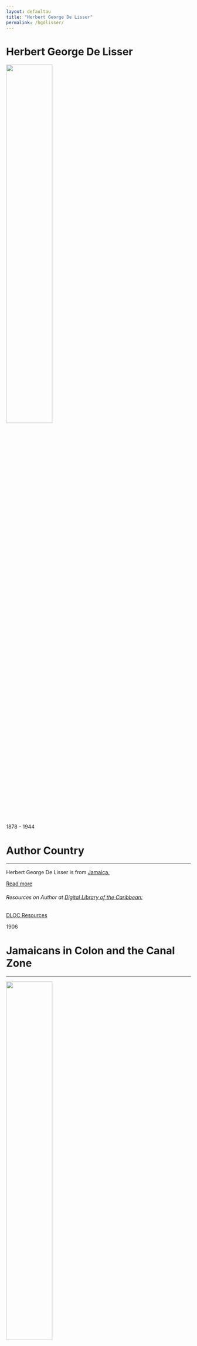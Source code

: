```yaml
---
layout: defaultau
title: "Herbert George De Lisser"
permalink: /hgdlisser/
---
```

<!-- partial:index.partial.html -->
<div class="content">
     <h1>Herbert George De Lisser</h1>
    <div class="quote">
        <div><img src="https://cdn1.booknode.com/author_picture/955/herbert-g-de-lisser-954850-250-400.jpg" height="50%" width = "50%" class="logo"></div>
    </div>
    <div class="timeline">
        <div style="padding-bottom:100px;"></div>
        <div class="block">
             <div class="date right"><p class="right"> 1878 - 1944 </p></div>
            <div class="dot"></div>
            <div class="left first">
            <div class="author_country">
                <h1>Author Country</h1><hr>
          <div class="aclocation">  <p>Herbert George De Lisser is from <a href="{{ site.baseurl }}/4">Jamaica.</a></p></div>
              <div class="acreadmore">  <a href="https://en.wikipedia.org/wiki/H._G._de_Lisser" target="_blank">Read more</a></div>
              <div class="aclocation">  <h6>Resources on Author at <a href="https://dloc.com" target="_blank">Digital Library of the Caribbean:</a></h6></div>
              <div class="dlocresources"><a href="{{ site.baseurl }}/hgdlisser_dloc" target="_blank">DLOC Resources</a></div>
            </div>
            </div>
            </div>
        <div class="block">
            <div class="date left"><p class="left">1906</p></div>
            <div class="dot"></div>
            <div class="right">
                <h1>Jamaicans in Colon and the Canal Zone</h1><hr>
                <p><img src="" height="50%" width = "50%"></p>
                <p>
                Language: English<br/>
                Publisher: The Gleaner Company Ltd.<br/>
                Pub_location: Kingston, Jamaica<br/>
                Genre: Short Story<br/>
                Length: 27<br/>                   </p>
            </div>
        </div>
       <div class="block">
            <div class="date right"><p class="right">1910</p></div>
            <div class="dot"></div>
            <div class="left">
                <h1>In Jamaica and Cuba</h1><hr>
                <p><img src="https://ufdcimages.uflib.ufl.edu/UF/00/08/09/39/00001/00001thm.jpg" height="50%" width = "50%"></p>
                <p>
                Language: English<br/>
                Publisher: The Gleaner Company Ltd.<br/>
                Pub_location: Kingston, Jamaica<br/>
                Genre: Fiction (Novel)<br/>
                Length: 164<br/>                   </p>
            </div>
        </div>
       <div class="block">
            <div class="date left"><p class="left">1913</p></div>
            <div class="dot"></div>
            <div class="right">
                <h1>Jane's Career: A Story of Jamaica</h1><hr>
                <p><img src="https://pressbooks.library.torontomu.ca/janeastoryofjamaica/wp-content/uploads/sites/297/2021/11/A-Story-of-Jamaica-Cover-350x525.png" height="50%" width = "50%"></p>
                <p>
                Language: English<br/>
                Publisher: The Gleaner Company Ltd.<br/>
                Pub_location: Kingston, Jamaica<br/>
                Genre: Fiction (Novel)<br/>
                Length: 207<br/>                   </p>
            </div>
        </div>
       <div class="block">
            <div class="date right"><p class="right">1913</p></div>
            <div class="dot"></div>
            <div class="left">
                <h1>Twentieth Century Jamaica</h1><hr>
                <p><img src="https://pictures.abebooks.com/inventory/md/md30266142386.jpg" height="50%" width = "50%"></p>
                <p>
                Language: English<br/>
                Publisher: Jamaica Times<br/>
                Pub_location: Kingston, Jamaica<br/>
                Genre: Nonfiction book<br/>
                Length: 208<br/>                   </p>
            </div>
        </div><div class="block">
            <div class="date left"><p class="left">1917</p></div>
            <div class="dot"></div>
            <div class="right">
                <h1>Triumphant Squalitone a Tropical Extravaganza</h1><hr>
                <p><img src="" height="50%" width = "50%"></p>
                <p>
                Language: English<br/>
                Publisher: The Gleaner Company Ltd.<br/>
                Pub_location: Kingston, Jamaica<br/>
                Genre: Short Story<br/>
                Length: 137<br/>                   </p>
            </div>
        </div>
<div class="block">
            <div class="date right"><p class="right">1917</p></div>
            <div class="dot"></div>
            <div class="left">
                <h1>Jamaica and the Great War</h1><hr>
                <p><img src="https://m.media-amazon.com/images/I/31HzbG8zSNL._SX373_BO1,204,203,200_.jpg" height="50%" width = "50%"></p>
                <p>
                Language: English<br/>
                Publisher: The Gleaner Company Ltd.<br/>
                Pub_location: Kingston, Jamaica<br/>
                Genre: Nonfiction Book<br/>
                Length: 135<br/>                   </p>
            </div>
        </div>
<div class="block">
            <div class="date left"><p class="left">1919</p></div>
            <div class="dot"></div>
            <div class="right">
                <h1>Revenge: A Tale of Old Jamaica</h1><hr>
                <p><img src="https://m.media-amazon.com/images/I/51O5LpqcAfS._SX311_BO1,204,203,200_.jpg" height="50%" width = "50%"></p>
                <p>
                Language: English<br/>
                Publisher: The Gleaner Company Ltd.<br/>
                Pub_location: Kingston, Jamaica<br/>
                Genre: Fiction (Novel)<br/>
                Length: 103<br/>                   </p>
            </div>
        </div>
<div class="block">
            <div class="date right"><p class="right">1920</p></div>
            <div class="dot"></div>
            <div class="left">
                <h1>A Last Word</h1><hr>
                <p><img src="" height="50%" width = "50%"></p>
                <p>
                Language: English<br/>
                Publisher: Planters' Punch<br/>
                Pub_location: Kingston, Jamaica<br/>
                Genre: Short Story<br/>
                Length: 1<br/>                   </p>
            </div>
        </div>       
<div class="block">
            <div class="date left"><p class="left">1920</p></div>
            <div class="dot"></div>
            <div class="right">
                <h1>Planters' Punch: A Publication of Humour</h1><hr>
                <p><img src="https://ufdcimages.uflib.ufl.edu/AA/00/00/46/45/00016/front_page_ithm.jpg" height="50%" width = "50%"></p>
                <p>
                Language: English<br/>
                Publisher: Planters' Punch<br/>
                Pub_location: Kingston, Jamaica<br/>
                Genre: Short Story<br/>
                Length: <br/>                   </p>
            </div>
        </div>
<div class="block">
            <div class="date right"><p class="right">1921</p></div>
            <div class="dot"></div>
            <div class="left">
                <h1>The Rivals: a Humorous Story of Intrigue</h1><hr>
                <p><img src="" height="50%" width = "50%"></p>
                <p>
                Language: English<br/>
                Publisher: Planters' Punch<br/>
                Pub_location: Kingston, Jamaica<br/>
                Genre: Short Story<br/>
                Length: <br/>                   </p>
            </div>
        </div>       
<div class="block">
            <div class="date left"><p class="left">1922</p></div>
            <div class="dot"></div>
            <div class="right">
                <h1>The Devil's Mountain</h1><hr>
                <p><img src="https://images-na.ssl-images-amazon.com/images/S/compressed.photo.goodreads.com/books/1680096882i/112973564.jpg" height="50%" width = "50%"></p>
                <p>
                Language: English<br/>
                Publisher: Planters' Punch<br/>
                Pub_location: Kingston, Jamaica<br/>
                Genre: Autobiography/ Memoir<br/>
                Length: 224<br/>                   </p>
            </div>
        </div>
<div class="block">
            <div class="date right"><p class="right">1923</p></div>
            <div class="dot"></div>
            <div class="left">
                <h1>In the Land of Bananas, Coffee and Volcanoes</h1><hr>
                <p><img src="" height="50%" width = "50%"></p>
                <p>
                Language: English<br/>
                Publisher: Planters' Punch<br/>
                Pub_location: Kingston, Jamaica<br/>
                Genre: Short Story<br/>
                Length: <br/>                   </p>
            </div>
        </div>       
<div class="block">
            <div class="date left"><p class="left">1924</p></div>
            <div class="dot"></div>
            <div class="right">
                <h1>The Adventures Abroad of Mr. Jenkins</h1><hr>
                <p><img src="" height="50%" width = "50%"></p>
                <p>
                Language: English<br/>
                Publisher: Planters' Punch<br/>
                Pub_location: Kingston, Jamaica<br/>
                Genre: Short Story<br/>
                Length: <br/>                   </p>
            </div>
        </div>
<div class="block">
            <div class="date right"><p class="right">1924</p></div>
            <div class="dot"></div>
            <div class="left">
                <h1>The Defence of Jamaica: The Crisis of 1946 When Haiti Threatens the World With a New Kind of Tom-Tom Music, and How an Invasion of Jamaica Is Prevented</h1><hr>
                <p><img src="" height="50%" width = "50%"></p>
                <p>
                Language: English<br/>
                Publisher: Planters' Punch<br/>
                Pub_location: Kingston, Jamaica<br/>
                Genre: Short Story<br/>
                Length: <br/>                   </p>
            </div>
        </div>      
<div class="block">
            <div class="date left"><p class="left">1925</p></div>
            <div class="dot"></div>
            <div class="right">
                <h1>The Six Brothers: When Enterprise Waits on Skill, a Story of Some of My Friends</h1><hr>
                <p><img src="" height="50%" width = "50%"></p>
                <p>
                Language: English<br/>
                Publisher: Planters' Punch<br/>
                Pub_location: Kingston, Jamaica<br/>
                Genre: Short Story<br/>
                Length: 3<br/>                   </p>
            </div>
        </div>
<div class="block">
            <div class="date right"><p class="right">1925</p></div>
            <div class="dot"></div>
            <div class="left">
                <h1>The Jamaica Nobility Or,"The Story of Sir Mortimer and Lady Mat"</h1><hr>
                <p><img src="" height="50%" width = "50%"></p>
                <p>
                Language: English<br/>
                Publisher: Planters' Punch<br/>
                Pub_location: Kingston, Jamaica<br/>
                Genre: Short Story<br/>
                Length: <br/>                   </p>
            </div>
        </div>      
 <div class="block">
            <div class="date left"><p class="left">1927</p></div>
            <div class="dot"></div>
            <div class="right">
                <h1>The Development of Vere: What Faith, Capital and Brains Have Done For It</h1><hr>
                <p><img src="" height="50%" width = "50%"></p>
                <p>
                Language: English<br/>
                Publisher: Planters' Punch<br/>
                Pub_location: Kingston, Jamaica<br/>
                Genre: Short Story<br/>
                Length: 4<br/>                   </p>
            </div>
        </div>
       <div class="block">
            <div class="date right"><p class="right">1928</p></div>
            <div class="dot"></div>
            <div class="left">
                <h1>The Sins of the Children</h1><hr>
                <p><img src="" height="50%" width = "50%"></p>
                <p>
                Language: English<br/>
                Publisher: Planters' Punch<br/>
                Pub_location: Kingston, Jamaica<br/>
                Genre: Short Story<br/>
                Length: <br/>                   </p>
            </div>
        </div>
<div class="block">
            <div class="date left"><p class="left">1929</p></div>
            <div class="dot"></div>
            <div class="right">
                <h1>The Dancing Girl of Old - and of Today</h1><hr>
                <p><img src="" height="50%" width = "50%"></p>
                <p>
                Language: English<br/>
                Publisher: Planters' Punch<br/>
                Pub_location: Kingston, Jamaica<br/>
                Genre: Short Story<br/>
                Length: 3<br/>                   </p>
            </div>
        </div>
<div class="block">
            <div class="date right"><p class="right">1929</p></div>
            <div class="dot"></div>
            <div class="left">
                <h1>The Jamaica Bandits</h1><hr>
                <p><img src="" height="50%" width = "50%"></p>
                <p>
                Language: English<br/>
                Publisher: Planters' Punch<br/>
                Pub_location: Kingston, Jamaica<br/>
                Genre: Short Story<br/>
                Length: <br/>                   </p>
            </div>
        </div>       
<div class="block">
            <div class="date left"><p class="left">1929</p></div>
            <div class="dot"></div>
            <div class="right">
                <h1>Here Are Ladies Delightful</h1><hr>
                <p><img src="" height="50%" width = "50%"></p>
                <p>
                Language: English<br/>
                Publisher: Planters' Punch<br/>
                Pub_location: Kingston, Jamaica<br/>
                Genre: Short Story<br/>
                Length: 3<br/>                   </p>
            </div>
        </div>
<div class="block">
            <div class="date right"><p class="right">1929</p></div>
            <div class="dot"></div>
            <div class="left">
                <h1>When Parsons Were Pepper - A Sketch of Olden Days: How They Lived and Had Their Unholy Being</h1><hr>
                <p><img src="" height="50%" width = "50%"></p>
                <p>
                Language: English<br/>
                Publisher: Planters' Punch<br/>
                Pub_location: Kingston, Jamaica<br/>
                Genre: Short Story<br/>
                Length: 2<br/>                   </p>
            </div>
        </div>   
<div class="block">
            <div class="date left"><p class="left">1931</p></div>
            <div class="dot"></div>
            <div class="right">
                <h1>Montego Bay at Breakfast Lunch and Work: A Northside City's Progress</h1><hr>
                <p><img src="" height="50%" width = "50%"></p>
                <p>
                Language: English<br/>
                Publisher: Planters' Punch<br/>
                Pub_location: Kingston, Jamaica<br/>
                Genre: Short Story<br/>
                Length: 3<br/>                   </p>
            </div>
        </div>
<div class="block">
            <div class="date right"><p class="right">1931</p></div>
            <div class="dot"></div>
            <div class="left">
                <h1>The Prince As Dancer</h1><hr>
                <p><img src="" height="50%" width = "50%"></p>
                <p>
                Language: English<br/>
                Publisher: Planters' Punch<br/>
                Pub_location: Kingston, Jamaica<br/>
                Genre: Fiction (Novel)<br/>
                Length: <br/>                   </p>
            </div>
        </div>      
 <div class="block">
            <div class="date left"><p class="left">1932</p></div>
            <div class="dot"></div>
            <div class="right">
                <h1>Rose and Her Electrified Marriage: Notes on Domesticated Electricity</h1><hr>
                <p><img src="" height="50%" width = "50%"></p>
                <p>
                Language: English<br/>
                Publisher: Planters' Punch<br/>
                Pub_location: Kingston, Jamaica<br/>
                Genre: Short Story<br/>
                Length: 4<br/>                   </p>
            </div>
        </div>
<div class="block">
            <div class="date right"><p class="right">1932</p></div>
            <div class="dot"></div>
            <div class="left">
                <h1>The Crocodile: A Striking Jamaica Story of the Supernatural</h1><hr>
                <p><img src="" height="50%" width = "50%"></p>
                <p>
                Language: English<br/>
                Publisher: Planters' Punch<br/>
                Pub_location: Kingston, Jamaica<br/>
                Genre: Short Story<br/>
                Length: <br/>                   </p>
            </div>
        </div>       
<div class="block">
            <div class="date left"><p class="left">1933</p></div>
            <div class="dot"></div>
            <div class="right">
                <h1>Behind the Scenes at the J.P.S.: Revelations, Personal, Social and Gastronomic</h1><hr>
                <p><img src="" height="50%" width = "50%"></p>
                <p>
                Language: English<br/>
                Publisher: Planters' Punch<br/>
                Pub_location: Kingston, Jamaica<br/>
                Genre: Short Story<br/>
                Length: 4<br/>                   </p>
            </div>
        </div>
<div class="block">
            <div class="date right"><p class="right">1933</p></div>
            <div class="dot"></div>
            <div class="left">
                <h1>Our Money Masters: Whose Power Over Our Pockets Pursues Us Even to the Grave</h1><hr>
                <p><img src="" height="50%" width = "50%"></p>
                <p>
                Language: English<br/>
                Publisher: Planters' Punch<br/>
                Pub_location: Kingston, Jamaica<br/>
                Genre: Short Story<br/>
                Length: 1<br/>                   </p>
            </div>
        </div>
       <div class="block">
            <div class="date left"><p class="left">BOOK DATE</p></div>
            <div class="dot"></div>
            <div class="right">
                <h1>Poltergeist</h1><hr>
                <p><img src="" height="50%" width = "50%"></p>
                <p>
                Language: English<br/>
                Publisher: Planters' Punch<br/>
                Pub_location: Kingston, Jamaica<br/>
                Genre: Fiction (Novel)<br/>
                Length: <br/>                   </p>
            </div>
        </div>
       <div class="block">
            <div class="date right"><p class="right">1934</p></div>
            <div class="dot"></div>
            <div class="left">
                <h1>Let There Be Light: Electricity's Democratising and Other Aspects</h1><hr>
                <p><img src="" height="50%" width = "50%"></p>
                <p>
                Language: English<br/>
                Publisher: Planters' Punch<br/>
                Pub_location: Kingston, Jamaica<br/>
                Genre: Short Story<br/>
                Length: 3<br/>                   </p>
            </div>
        </div><div class="block">
            <div class="date left"><p class="left">1934</p></div>
            <div class="dot"></div>
            <div class="right">
                <h1>Primitive Practices and Modern Methods: A Striking Contrast - The Old Way and the New in Sugar Manufacture</h1><hr>
                <p><img src="" height="50%" width = "50%"></p>
                <p>
                Language: English<br/>
                Publisher: Planters' Punch<br/>
                Pub_location: Kingston, Jamaica<br/>
                Genre: Short Story<br/>
                Length: 5<br/>                   </p>
            </div>
        </div>
<div class="block">
            <div class="date right"><p class="right">1934</p></div>
            <div class="dot"></div>
            <div class="left">
                <h1>The Soul of Mr. Kieffer</h1><hr>
                <p><img src="" height="50%" width = "50%"></p>
                <p>
                Language: English<br/>
                Publisher: Planters' Punch<br/>
                Pub_location: Kingston, Jamaica<br/>
                Genre: Short Story<br/>
                Length: <br/>                   </p>
            </div>
        </div>
<div class="block">
            <div class="date left"><p class="left">1934</p></div>
            <div class="dot"></div>
            <div class="right">
                <h1>From Public Privacy to Private Publicity</h1><hr>
                <p><img src="" height="50%" width = "50%"></p>
                <p>
                Language: English<br/>
                Publisher: Planters' Punch<br/>
                Pub_location: Kingston, Jamaica<br/>
                Genre: Short Story<br/>
                Length: <br/>                   </p>
            </div>
        </div>
<div class="block">
            <div class="date right"><p class="right">1934</p></div>
            <div class="dot"></div>
            <div class="left">
                <h1>Statistical Sir Arthur</h1><hr>
                <p><img src="" height="50%" width = "50%"></p>
                <p>
                Language: English<br/>
                Publisher: Planters' Punch<br/>
                Pub_location: Kingston, Jamaica<br/>
                Genre: Nonfiction Book<br/>
                Length: <br/>                   </p>
            </div>
        </div>       
<div class="block">
            <div class="date left"><p class="left">1935</p></div>
            <div class="dot"></div>
            <div class="right">
                <h1>An Agile Banana Dancer</h1><hr>
                <p><img src="" height="50%" width = "50%"></p>
                <p>
                Language: English<br/>
                Publisher: Planters' Punch<br/>
                Pub_location: Kingston, Jamaica<br/>
                Genre: Short Story<br/>
                Length: <br/>                   </p>
            </div>
        </div>
<div class="block">
            <div class="date right"><p class="right">1935</p></div>
            <div class="dot"></div>
            <div class="left">
                <h1>Lewis and the Little Ones</h1><hr>
                <p><img src="" height="50%" width = "50%"></p>
                <p>
                Language: English<br/>
                Publisher: Planters' Punch<br/>
                Pub_location: Kingston, Jamaica<br/>
                Genre: Nonfiction Book<br/>
                Length: <br/>                   </p>
            </div>
        </div>       
<div class="block">
            <div class="date left"><p class="left">1935</p></div>
            <div class="dot"></div>
            <div class="right">
                <h1>Under The Sun- A Story of Jamaica- Being a Lively and Humorous Portrayal of Some of Its Social Ways</h1><hr>
                <p><img src="" height="50%" width = "50%"></p>
                <p>
                Language: English<br/>
                Publisher: Planters' Punch<br/>
                Pub_location: Kingston, Jamaica<br/>
                Genre: Short Story<br/>
                Length: <br/>                   </p>
            </div>
        </div>
<div class="block">
            <div class="date right"><p class="right">1936</p></div>
            <div class="dot"></div>
            <div class="left">
                <h1>Anacanoa: A Story of Aboriginal Jamaica, the Conquering Spaniard and the Indian Maid</h1><hr>
                <p><img src="" height="50%" width = "50%"></p>
                <p>
                Language: English<br/>
                Publisher: Planters' Punch<br/>
                Pub_location: Kingston, Jamaica<br/>
                Genre: Short Story<br/>
                Length: <br/>                   </p>
            </div>
        </div>       
<div class="block">
            <div class="date left"><p class="left">1936</p></div>
            <div class="dot"></div>
            <div class="right">
                <h1>Canada and the West Indies</h1><hr>
                <p><img src="" height="50%" width = "50%"></p>
                <p>
                Language: English<br/>
                Publisher: Planters' Punch<br/>
                Pub_location: Kingston, Jamaica<br/>
                Genre: Short Story<br/>
                Length: 1<br/>                   </p>
            </div>
        </div>
<div class="block">
            <div class="date right"><p class="right">1936</p></div>
            <div class="dot"></div>
            <div class="left">
                <h1>Zombies: A Jamaica Story of Black Art Practised By an Educated Man ; Weird, Mysterious, Creepy</h1><hr>
                <p><img src="" height="50%" width = "50%"></p>
                <p>
                Language: English<br/>
                Publisher: Planters' Punch<br/>
                Pub_location: Kingston, Jamaica<br/>
                Genre: Short Story<br/>
                Length: <br/>                   </p>
            </div>
        </div>      
<div class="block">
            <div class="date left"><p class="left">1937</p></div>
            <div class="dot"></div>
            <div class="right">
                <h1>Wings Over the World: Major Nathan, a Flying Man, Advocates More Flying and Still More Flying</h1><hr>
                <p><img src="" height="50%" width = "50%"></p>
                <p>
                Language: English<br/>
                Publisher: Planters' Punch<br/>
                Pub_location: Kingston, Jamaica<br/>
                Genre: Short Story<br/>
                Length: 1<br/>                   </p>
            </div>
        </div>
<div class="block">
            <div class="date right"><p class="right">1937</p></div>
            <div class="dot"></div>
            <div class="left">
                <h1>Unpiratically Speaking: Eustace Myers, Alias "G", Characteristically Steady, Suave and Sober</h1><hr>
                <p><img src="" height="50%" width = "50%"></p>
                <p>
                Language: English<br/>
                Publisher: Planters' Punch<br/>
                Pub_location: Kingston, Jamaica<br/>
                Genre: Short Story<br/>
                Length: 1<br/>                   </p>
            </div>
        </div>      
 <div class="block">
            <div class="date left"><p class="left">1937</p></div>
            <div class="dot"></div>
            <div class="right">
                <h1>Under The Sun: A Jamaica Comedy</h1><hr>
                <p><img src="" height="50%" width = "50%"></p>
                <p>
                Language: English<br/>
                Publisher: Ernest Benn<br/>
                Pub_location: London, England<br/>
                Genre: Fiction (Novel)<br/>
                Length: 269<br/>                   </p>
            </div>
        </div>
       <div class="block">
            <div class="date right"><p class="right">1938</p></div>
            <div class="dot"></div>
            <div class="left">
                <h1>The White Maroon: Spanish and English and Maroon in Jamaica in the First Days of the English Occupation -- a Thrilling Romance</h1><hr>
                <p><img src="" height="50%" width = "50%"></p>
                <p>
                Language: English<br/>
                Publisher: Planters' Punch<br/>
                Pub_location: Kingston, Jamaica<br/>
                Genre: Short Story<br/>
                Length: <br/>                   </p>
            </div>
        </div>
<div class="block">
            <div class="date left"><p class="left">1938</p></div>
            <div class="dot"></div>
            <div class="right">
                <h1>The Riots, the Hand of the Lord</h1><hr>
                <p><img src="" height="50%" width = "50%"></p>
                <p>
                Language: English<br/>
                Publisher: Planters' Punch<br/>
                Pub_location: Kingston, Jamaica<br/>
                Genre: Short Story<br/>
                Length: <br/>                   </p>
            </div>
        </div>
<div class="block">
            <div class="date right"><p class="right">1939</p></div>
            <div class="dot"></div>
            <div class="left">
                <h1>Haunted: A Thrilling Tale of Mystery and Romance</h1><hr>
                <p><img src="" height="50%" width = "50%"></p>
                <p>
                Language: English<br/>
                Publisher: Planters' Punch<br/>
                Pub_location: Kingston, Jamaica<br/>
                Genre: Short Story<br/>
                Length: <br/>                   </p>
            </div>
        </div>       
<div class="block">
            <div class="date left"><p class="left">1940</p></div>
            <div class="dot"></div>
            <div class="right">
                <h1>Jane's Career</h1><hr>
                <p><img src="https://pressbooks.library.torontomu.ca/janeastoryofjamaica/wp-content/uploads/sites/297/2021/11/A-Story-of-Jamaica-Cover-350x525.png" height="50%" width = "50%"></p>
                <p>
                Language: English<br/>
                Publisher: Planters' Punch<br/>
                Pub_location: Kingston, Jamaica<br/>
                Genre: Fiction (Novel)<br/>
                Length: <br/>                   </p>
            </div>
        </div>
<div class="block">
            <div class="date right"><p class="right">1941</p></div>
            <div class="dot"></div>
            <div class="left">
                <h1>Myrtle and Money</h1><hr>
                <p><img src="" height="50%" width = "50%"></p>
                <p>
                Language: English<br/>
                Publisher: Planters' Punch<br/>
                Pub_location: Kingston, Jamaica<br/>
                Genre: Fiction (Novel)<br/>
                Length: <br/>                   </p>
            </div>
        </div>   
<div class="block">
            <div class="date left"><p class="left">BOOK DATE</p></div>
            <div class="dot"></div>
            <div class="right">
                <h1>Psyche: A Tale of Black and White</h1><hr>
                <p><img src="https://i.ebayimg.com/images/g/3mYAAOSwlsVef6a4/s-l1600.jpg" height="50%" width = "50%"></p>
                <p>
                Language: English<br/>
                Publisher: Planters' Punch<br/>
                Pub_location: Kingston, Jamaica<br/>
                Genre: Fiction (Novel)<br/>
                Length: 224<br/>                   </p>
            </div>
        </div>
<div class="block">
            <div class="date right"><p class="right">1942</p></div>
            <div class="dot"></div>
            <div class="left">
                <h1>War Talk in Jamaica</h1><hr>
                <p><img src="" height="50%" width = "50%"></p>
                <p>
                Language: English<br/>
                Publisher: Planters' Punch<br/>
                Pub_location: Kingston, Jamaica<br/>
                Genre: Short Story<br/>
                Length: 1<br/>                   </p>
            </div>
        </div>      
 <div class="block">
            <div class="date left"><p class="left">1943</p></div>
            <div class="dot"></div>
            <div class="right">
                <h1>Jottings at Random</h1><hr>
                <p><img src="" height="50%" width = "50%"></p>
                <p>
                Language: English<br/>
                Publisher: Planters' Punch<br/>
                Pub_location: Kingston, Jamaica<br/>
                Genre: Short Story<br/>
                Length: 2<br/>                   </p>
            </div>
        </div>
<div class="block">
            <div class="date right"><p class="right">1943</p></div>
            <div class="dot"></div>
            <div class="left">
                <h1>The English Official in the Tropics</h1><hr>
                <p><img src="" height="50%" width = "50%"></p>
                <p>
                Language: English<br/>
                Publisher: Planters' Punch<br/>
                Pub_location: Kingston, Jamaica<br/>
                Genre: Short Story<br/>
                Length: 1<br/>                   </p>
            </div>
        </div>       
<div class="block">
            <div class="date left"><p class="left">1943</p></div>
            <div class="dot"></div>
            <div class="right">
                <h1>The Return: The Girl Who Came Back to Her Native Land - and to Disillusionment and Tragedy</h1><hr>
                <p><img src="" height="50%" width = "50%"></p>
                <p>
                Language: English<br/>
                Publisher: Planters' Punch<br/>
                Pub_location: Kingston, Jamaica<br/>
                Genre: Short Story<br/>
                Length: <br/>                   </p>
            </div>
        </div>
<div class="block">
            <div class="date right"><p class="right">1943</p></div>
            <div class="dot"></div>
            <div class="left">
                <h1>Jamaica's Grand Old Man and His Spiritual Forefather</h1><hr>
                <p><img src="" height="50%" width = "50%"></p>
                <p>
                Language: English<br/>
                Publisher: Planters' Punch<br/>
                Pub_location: Kingston, Jamaica<br/>
                Genre: Short Story<br/>
                Length: 2<br/>                   </p>
            </div>
        </div>       
<div class="block">
            <div class="date left"><p class="left">1944</p></div>
            <div class="dot"></div>
            <div class="right">
                <h1>The Hundred Years: An Interesting Account of the Founding of the Jamaica Mutual Life Assurance Society in the Year 1844</h1><hr>
                <p><img src="" height="50%" width = "50%"></p>
                <p>
                Language: English<br/>
                Publisher: Planters' Punch<br/>
                Pub_location: Kingston, Jamaica<br/>
                Genre: Short Story<br/>
                Length: 4<br/>                   </p>
            </div>
        </div>
<div class="block">
            <div class="date right"><p class="right">1944</p></div>
            <div class="dot"></div>
            <div class="left">
                <h1>Random Jottings: Selections From the Famous Series by H.G.D</h1><hr>
                <p><img src="" height="50%" width = "50%"></p>
                <p>
                Language: English<br/>
                Publisher: Planters' Punch<br/>
                Pub_location: Kingston, Jamaica<br/>
                Genre: Short Story<br/>
                Length: 3<br/>                   </p>
            </div>
        </div><div class="block">
            <div class="date left"><p class="left">BOOK DATE</p></div>
            <div class="dot"></div>
            <div class="right">
                <h1>Triumphant Squalitone: A Tropical Extravaganza</h1><hr>
                <p><img src="" height="50%" width = "50%"></p>
                <p>
                Language: English<br/>
                Publisher: The Gleaner Company Ltd.<br/>
                Pub_location: Kingston, Jamaica<br/>
                Genre: Short Story<br/>
                Length: <br/>                   </p>
            </div>
        </div>
<div class="block">
            <div class="date right"><p class="right">1956</p></div>
            <div class="dot"></div>
            <div class="left">
                <h1>The Cup and the Lip</h1><hr>
                <p><img src="https://collections.carli.illinois.edu/digital/api/singleitem/image/uic_car/291/default.jpg" height="50%" width = "50%"></p>
                <p>
                Language: English<br/>
                Publisher: Ernest Benn<br/>
                Pub_location: London, England<br/>
                Genre: Fiction (Novel)<br/>
                Length: 256<br/>                   </p>
            </div>
        </div>       
<div class="block">
            <div class="date left"><p class="left">1958</p></div>
            <div class="dot"></div>
            <div class="right">
                <h1>The Arawak Girl</h1><hr>
                <p><img src="https://cdn.shopify.com/s/files/1/0430/3313/3212/products/P5242833_1024x1024@2x.jpg?v=1653405654" height="50%" width = "50%"></p>
                <p>
                Language: English<br/>
                Publisher: The Pioneer Press.<br/>
                Pub_location: Kingston Jamaica<br/>
                Genre: Fiction (Novel)<br/>
                Length: 92<br/>                   </p>
            </div>
        </div>
<div class="block">
            <div class="date right"><p class="right">1968</p></div>
            <div class="dot"></div>
            <div class="left">
                <h1>The White Witch of Rosehall</h1><hr>
                <p><img src="https://m.media-amazon.com/images/I/51pIztxaB+L._SY344_BO1,204,203,200_.jpg" height="50%" width = "50%"></p>
                <p>
                Language: English<br/>
                Publisher: Ernest Benn<br/>
                Pub_location: London, England<br/>
                Genre: Fiction (Novel)<br/>
                Length: 255<br/>                   </p>
            </div>
        </div>       
<div class="block">
            <div class="date left"><p class="left">1980</p></div>
            <div class="dot"></div>
            <div class="right">
                <h1>Psyche</h1><hr>
                <p><img src="https://m.media-amazon.com/images/I/51IpfCHus5L._SY291_BO1,204,203,200_QL40_FMwebp_.jpg" height="50%" width = "50%"></p>
                <p>
                Language: English<br/>
                Publisher: Macmillan Publishers<br/>
                Pub_location: London, England<br/>
                Genre: Fiction (Novel)<br/>
                Length: 224<br/>                   </p>
            </div>
        </div>
<div class="block">
            <div class="date right"><p class="right">1980</p></div>
            <div class="dot"></div>
            <div class="left">
                <h1>Morgan's Daughter</h1><hr>
                <p><img src="https://m.media-amazon.com/images/I/51ax2NptggL._SX304_BO1,204,203,200_.jpg" height="50%" width = "50%"></p>
                <p>
                Language: English<br/>
                Publisher: Macmillan Publishers<br/>
                Pub_location: Kingston Jamaica<br/>
                Genre: Fiction (Novel)<br/>
                Length: 255<br/>                   </p>
            </div>
        </div>      
 <div class="block">
            <div class="date left"><p class="left">2002</p></div>
            <div class="dot"></div>
            <div class="right">
                <h1>Rōzukan no Shiroi Majo</h1><hr>
                <p><img src="https://encrypted-tbn0.gstatic.com/images?q=tbn:ANd9GcRxcQdAlS0zZoysmhyQWtV-SVwwIhUWsevJJcjFe3Lf&s" height="50%" width = "50%"></p>
                <p>
                Language: Japanese<br/>
                  Publisher: Satō Atsuko<br/>
                Pub_location: Tokyo, Japan<br/>
                Genre: Fiction (Novel)<br/>
                Length: 420<br/>                   </p>
            </div>
        </div>
<div class="block">
            <div class="date right"><p class="right">2018</p></div>
            <div class="dot"></div>
            <div class="left">
                <h1>La Sorcière Blanche de Rosehall</h1><hr>
                <p><img src="https://m.media-amazon.com/images/I/41DjCPd+lXL._SX321_BO1,204,203,200_.jpg" height="50%" width = "50%"></p>
                <p>
                Language: French<br/>
                Publisher: L'Harmattan<br/>
                Pub_location: Paris, France<br/>
                Genre: Fiction (Novel)<br/>
                Length: 260<br/>                   </p>
            </div>
        </div>      
<div class="block">
            <div class="date left"><p class="left">2021</p></div>
            <div class="dot"></div>
            <div class="right">
                <h1>Susan Proudleigh</h1><hr>
                <p><img src="https://m.media-amazon.com/images/I/61rVCtjGDdS._SX311_BO1,204,203,200_.jpg" height="50%" width = "50%"></p>
                <p>
                Language: English<br/>
                Publisher: Mint Editions<br/>
                Pub_location: Portland, United States<br/>
                Genre: Fiction (Novel)<br/>
                Length: <br/>                   </p>
            </div>
        </div>
        </div>
        </div>
<!-- partial -->
<script src='https://cdnjs.cloudflare.com/ajax/libs/jquery/3.1.1/jquery.min.js'></script><script  src="{{ site.baseurl }}/assets/js/authorscript.js"></script>
